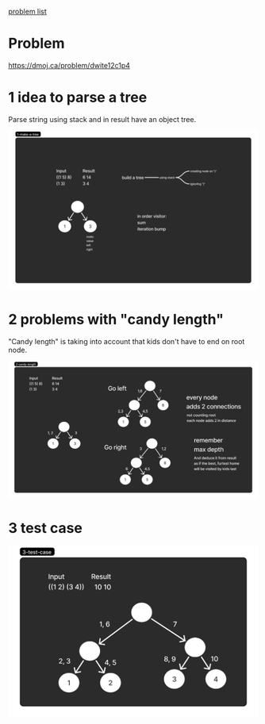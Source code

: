 [problem list](../readme.md)

# Problem
https://dmoj.ca/problem/dwite12c1p4

# 1 idea to parse a tree
Parse string using stack and in result have an object tree.

![img](./1-make-a-tree.png)

# 2 problems with "candy length"
"Candy length" is taking into account that kids don't have to end on root node.

![img](./2-candy-length.png)

# 3 test case
![img](./3-test-case.png)

